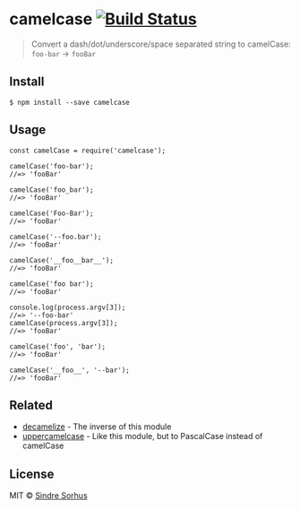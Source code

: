 camelcase [![Build Status](https://travis-ci.org/sindresorhus/camelcase.svg?branch=master)](https://travis-ci.org/sindresorhus/camelcase)
=========================================================================================================================================

> Convert a dash/dot/underscore/space separated string to camelCase: `foo-bar` → `fooBar`

Install
-------

    $ npm install --save camelcase

Usage
-----

    const camelCase = require('camelcase');

    camelCase('foo-bar');
    //=> 'fooBar'

    camelCase('foo_bar');
    //=> 'fooBar'

    camelCase('Foo-Bar');
    //=> 'fooBar'

    camelCase('--foo.bar');
    //=> 'fooBar'

    camelCase('__foo__bar__');
    //=> 'fooBar'

    camelCase('foo bar');
    //=> 'fooBar'

    console.log(process.argv[3]);
    //=> '--foo-bar'
    camelCase(process.argv[3]);
    //=> 'fooBar'

    camelCase('foo', 'bar');
    //=> 'fooBar'

    camelCase('__foo__', '--bar');
    //=> 'fooBar'

Related
-------

-   [decamelize](https://github.com/sindresorhus/decamelize) - The inverse of this module
-   [uppercamelcase](https://github.com/SamVerschueren/uppercamelcase) - Like this module, but to PascalCase instead of camelCase

License
-------

MIT © [Sindre Sorhus](http://sindresorhus.com)
